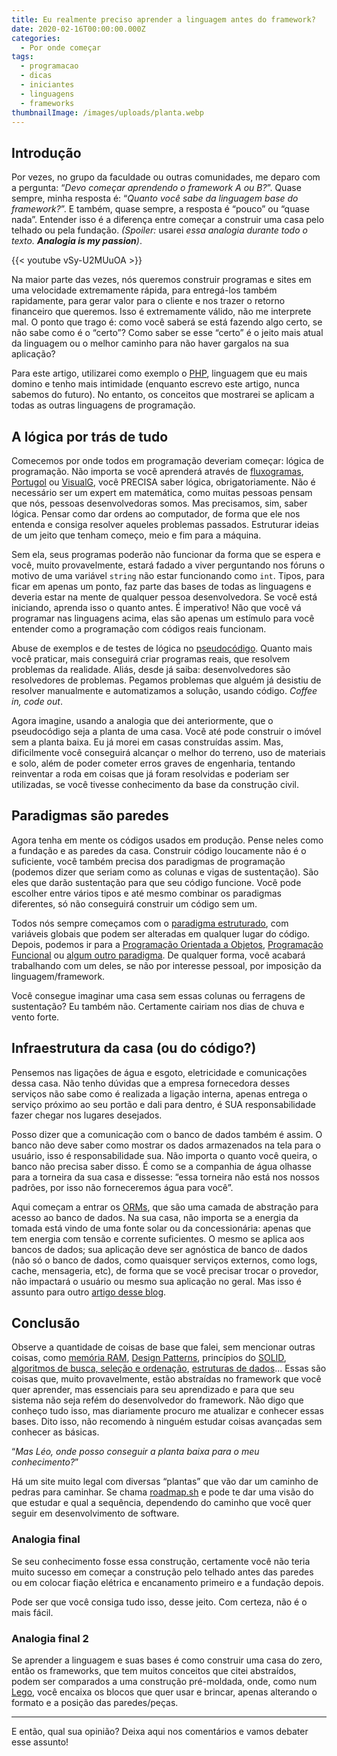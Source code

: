 ```yaml
---
title: Eu realmente preciso aprender a linguagem antes do framework?
date: 2020-02-16T00:00:00.000Z
categories:
  - Por onde começar
tags:
  - programacao
  - dicas
  - iniciantes
  - linguagens
  - frameworks
thumbnailImage: /images/uploads/planta.webp
---
```

## Introdução

Por vezes, no grupo da faculdade ou outras comunidades, me deparo com a pergunta: “*Devo começar aprendendo o framework A ou B?*”. Quase sempre, minha resposta é: “*Quanto você sabe da linguagem base do framework?*”. E também, quase sempre, a resposta é “pouco” ou “quase nada”. Entender isso é a diferença entre começar a construir uma casa pelo telhado ou pela fundação. *(Spoiler:* usarei *essa analogia durante todo o texto. **Analogia is my passion**)*.

{{< youtube vSy-U2MUuOA >}}

Na maior parte das vezes, nós queremos construir programas e sites em uma velocidade extremamente rápida, para entregá-los também rapidamente, para gerar valor para o cliente e nos trazer o retorno financeiro que queremos. Isso é extremamente válido, não me interprete mal. O ponto que trago é: como você saberá se está fazendo algo certo, se não sabe como é o “certo”? Como saber se esse “certo” é o jeito mais atual da linguagem ou o melhor caminho para não haver gargalos na sua aplicação?

Para este artigo, utilizarei como exemplo o [PHP](https://www.php.net/), linguagem que eu mais domino e tenho mais intimidade (enquanto escrevo este artigo, nunca sabemos do futuro). No entanto, os conceitos que mostrarei se aplicam a todas as outras linguagens de programação.

## A lógica por trás de tudo

Comecemos por onde todos em programação deveriam começar: lógica de programação. Não importa se você aprenderá através de [fluxogramas](https://pt.wikipedia.org/wiki/Fluxograma), [Portugol](http://lite.acad.univali.br/portugol/) ou [VisualG](http://visualg3.com.br/), você PRECISA saber lógica, obrigatoriamente. Não é necessário ser um expert em matemática, como muitas pessoas pensam que nós, pessoas desenvolvedoras somos. Mas precisamos, sim, saber lógica. Pensar como dar ordens ao computador, de forma que ele nos entenda e consiga resolver aqueles problemas passados. Estruturar ideias de um jeito que tenham começo, meio e fim para a máquina.

Sem ela, seus programas poderão não funcionar da forma que se espera e você, muito provavelmente, estará fadado a viver perguntando nos fóruns o motivo de uma variável `string` não estar funcionando como `int`. Tipos, para ficar em apenas um ponto, faz parte das bases de todas as linguagens e deveria estar na mente de qualquer pessoa desenvolvedora. Se você está iniciando, aprenda isso o quanto antes. É imperativo! Não que você vá programar nas linguagens acima, elas são apenas um estímulo para você entender como a programação com códigos reais funcionam.

Abuse de exemplos e de testes de lógica no [pseudocódigo](https://pt.wikipedia.org/wiki/Pseudoc%C3%B3digo). Quanto mais você praticar, mais conseguirá criar programas reais, que resolvem problemas da realidade. Aliás, desde já saiba: desenvolvedores são resolvedores de problemas. Pegamos problemas que alguém já desistiu de resolver manualmente e automatizamos a solução, usando código. *Coffee in, code out*.

Agora imagine, usando a analogia que dei anteriormente, que o pseudocódigo seja a planta de uma casa. Você até pode construir o imóvel sem a planta baixa. Eu já morei em casas construídas assim. Mas, dificilmente você conseguirá alcançar o melhor do terreno, uso de materiais e solo, além de poder cometer erros graves de engenharia, tentando reinventar a roda em coisas que já foram resolvidas e poderiam ser utilizadas, se você tivesse conhecimento da base da construção civil.

## Paradigmas são paredes

Agora tenha em mente os códigos usados em produção. Pense neles como a fundação e as paredes da casa. Construir código loucamente não é o suficiente, você também precisa dos paradigmas de programação (podemos dizer que seriam como as colunas e vigas de sustentação). São eles que darão sustentação para que seu código funcione. Você pode escolher entre vários tipos e até mesmo combinar os paradigmas diferentes, só não conseguirá construir um código sem um.

Todos nós sempre começamos com o [paradigma estruturado](https://pt.wikipedia.org/wiki/Programa%C3%A7%C3%A3o_estruturada), com variáveis globais que podem ser alteradas em qualquer lugar do código. Depois, podemos ir para a [Programação Orientada a Objetos](https://pt.wikipedia.org/wiki/Orienta%C3%A7%C3%A3o_a_objetos), [Programação Funcional](https://pt.wikipedia.org/wiki/Programa%C3%A7%C3%A3o_funcional) ou [algum outro paradigma](https://pt.wikipedia.org/wiki/Paradigma_de_programa%C3%A7%C3%A3o). De qualquer forma, você acabará trabalhando com um deles, se não por interesse pessoal, por imposição da linguagem/framework.

Você consegue imaginar uma casa sem essas colunas ou ferragens de sustentação? Eu também não. Certamente cairiam nos dias de chuva e vento forte.

## Infraestrutura da casa (ou do código?)

Pensemos nas ligações de água e esgoto, eletricidade e comunicações dessa casa. Não tenho dúvidas que a empresa fornecedora desses serviços não sabe como é realizada a ligação interna, apenas entrega o serviço próximo ao seu portão e dali para dentro, é SUA responsabilidade fazer chegar nos lugares desejados.

Posso dizer que a comunicação com o banco de dados também é assim. O banco não deve saber como mostrar os dados armazenados na tela para o usuário, isso é responsabilidade sua. Não importa o quanto você queira, o banco não precisa saber disso. É como se a companhia de água olhasse para a torneira da sua casa e dissesse: “essa torneira não está nos nossos padrões, por isso não forneceremos água para você”.

Aqui começam a entrar os [ORMs](https://pt.wikipedia.org/wiki/Mapeamento_objeto-relacional), que são uma camada de abstração para acesso ao banco de dados. Na sua casa, não importa se a energia da tomada está vindo de uma fonte solar ou da concessionária: apenas que tem energia com tensão e corrente suficientes. O mesmo se aplica aos bancos de dados; sua aplicação deve ser agnóstica de banco de dados (não só o banco de dados, como quaisquer serviços externos, como logs, cache, mensageria, etc), de forma que se você precisar trocar o provedor, não impactará o usuário ou mesmo sua aplicação no geral. Mas isso é assunto para outro [artigo desse blog](https://leocarvalho.dev/posts/orm-melhorando-consultas-ao-db/).

## Conclusão

Observe a quantidade de coisas de base que falei, sem mencionar outras coisas, como [memória RAM](https://pt.wikipedia.org/wiki/Mem%C3%B3ria_(inform%C3%A1tica)), [Design Patterns](https://pt.wikipedia.org/wiki/Padr%C3%A3o_de_projeto_de_software), princípios do [SOLID](https://pt.wikipedia.org/wiki/SOLID), [algoritmos de busca, seleção e ordenação](https://pt.wikipedia.org/wiki/Algoritmo_de_busca), [estruturas de dados](http://calhau.dca.fee.unicamp.br/wiki/images/0/01/EstruturasDados.pdf)... Essas são coisas que, muito provavelmente, estão abstraídas no framework que você quer aprender, mas essenciais para seu aprendizado e para que seu sistema não seja refém do desenvolvedor do framework. Não digo que conheço tudo isso, mas diariamente procuro me atualizar e conhecer essas bases. Dito isso, não recomendo à ninguém estudar coisas avançadas sem conhecer as básicas.

“*Mas Léo, onde posso conseguir a planta baixa para o meu conhecimento?*”

Há um site muito legal com diversas “plantas” que vão dar um caminho de pedras para caminhar. Se chama [roadmap.sh](https://roadmap.sh/) e pode te dar uma visão do que estudar e qual a sequência, dependendo do caminho que você quer seguir em desenvolvimento de software.

### Analogia final

Se seu conhecimento fosse essa construção, certamente você não teria muito sucesso em começar a construção pelo telhado antes das paredes ou em colocar fiação elétrica e encanamento primeiro e a fundação depois.

Pode ser que você consiga tudo isso, desse jeito. Com certeza, não é o mais fácil.

### Analogia final 2

Se aprender a linguagem e suas bases é como construir uma casa do zero, então os frameworks, que tem muitos conceitos que citei abstraídos, podem ser comparados a uma construção pré-moldada, onde, como num [Lego](https://pt.wikipedia.org/wiki/Lego), você encaixa os blocos que quer usar e brincar, apenas alterando o formato e a posição das paredes/peças.

- - -

E então, qual sua opinião? Deixa aqui nos comentários e vamos debater esse assunto!